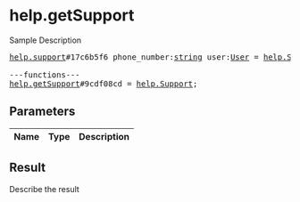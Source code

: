 # help.getSupport

Sample Description

<pre>
<a href="../constructor/help.support">help.support</a>#17c6b5f6 phone_number:<a href="../type/string.md">string</a> user:<a href="../type/User.md">User</a> = <a href="../type/help.Support.md">help.Support</a>;

---functions---
<a href="../method/help.getSupport.md">help.getSupport</a>#9cdf08cd = <a href="../type/help.Support.md">help.Support</a>;
</pre>

## Parameters

| Name | Type | Description |
|------|:----:|-------------|

## Result

Describe the result

